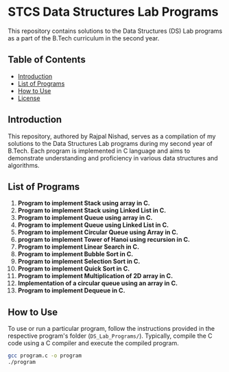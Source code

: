 # STCS Data Structures Lab Programs

This repository contains solutions to the Data Structures (DS) Lab programs as a part of the B.Tech curriculum in the second year.

## Table of Contents

- [Introduction](#introduction)
- [List of Programs](#list-of-programs)
- [How to Use](#how-to-use)
- [License](#License)

## Introduction

This repository, authored by Rajpal Nishad, serves as a compilation of my solutions to the Data Structures Lab programs during my second year of B.Tech. Each program is implemented in C language and aims to demonstrate understanding and proficiency in various data structures and algorithms.

## List of Programs

1. **Program to implement Stack using array in C.**
2. **Program to implement Stack using Linked List in C.**
3. **Program to implement Queue using array in C.**
4. **Program to implement Queue using Linked List in C.**
5. **Program to implement Circular Queue using Array in C.**
6. **program to implement Tower of Hanoi using recursion in C.**
7. **Program to implement Linear Search in C.**
8. **Program to implement Bubble Sort in C.**
9. **Program to implement Selection Sort in C.**
10. **Program to implement Quick Sort in C.**
11. **Program to implement Multiplication of 2D array in C.**
12. **Implementation of a circular queue using an array in C.**
13. **Program to implement Dequeue in C.**

## How to Use

To use or run a particular program, follow the instructions provided in the respective program's folder (`DS_Lab_Programs/`). Typically, compile the C code using a C compiler and execute the compiled program.

```bash
gcc program.c -o program
./program
```
